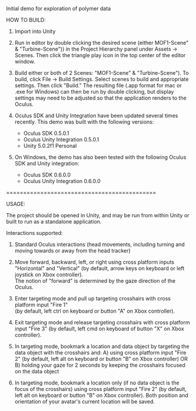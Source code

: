 Initial demo for exploration of polymer data

HOW TO BUILD:

1. Import into Unity

2. Run in editor by double clicking the desired scene (either MOF1-Scene" & "Turbine-Scene")) in the 
   Project Hierarchy panel under Assets -> Scenes.  Then click the triangle play icon in the top 
   center of the editor window. 

3. Build either or both of 2 Scenes: "MOF1-Scene" & "Turbine-Scene").  To build, click File -> 
   Build Settings.  Select scenes to build and appropriate settings.  Then click "Build."  The 
   resulting file (.app format for mac or .exe for Windows) can then be run by double clicking,
   but display settings may need to be adjusted so that the application renders to the Oculus.


4. Oculus SDK and Unity Integration have been updated several times recently.  This demo was built with the following versions:
	- Oculus SDK 0.5.0.1
	- Oculus Unity Integration 0.5.0.1
	- Unity 5.0.2f1 Personal 

5. On Windows, the demo has also been tested with the following Oculus SDK and Unity integration:
    - Oculus SDK 0.6.0.0
    - Oculus Unity Integration 0.6.0.0

============================================

USAGE:

The project should be opened in Unity, and
may be run from within Unity or built to run as a standalone application.

Interactions supported:

1. Standard Oculus interactions (head movements, including turning and moving towards or away from the head tracker)

2. Move forward, backward, left, or right using cross platform inputs "Horizontal" and "Vertical" 
  (by default, arrow keys on keyboard or left joystick on Xbox controller).  
  The notion of "forward" is determined by the gaze direction of the Oculus.

3. Enter targeting mode and pull up targeting crosshairs with cross platform input "Fire 1"  
  (by default, left ctrl on keyboard or button "A" on Xbox controller).

4. Exit targeting mode and release targeting crosshairs with cross platform input "Fire 3"
  (by default, left cmd on keyboard of button "X" on Xbox controller).

5. In targeting mode, bookmark a location and data object by targeting the data object with the crosshairs and:
	A) using cross platform input "Fire 2" (by default, left alt on keyboard or button "B" on Xbox controller) OR
	B) holding your gaze for 2 seconds by keeping the crosshairs focused on the data object

6. In targeting mode, bookmark a location only (if no data object is the focus of the crosshairs) using cross
  platform input "Fire 2" (by default, left alt on keyboard or button "B" on Xbox controller).  Both position and
  orientation of your avatar's current location will be saved.